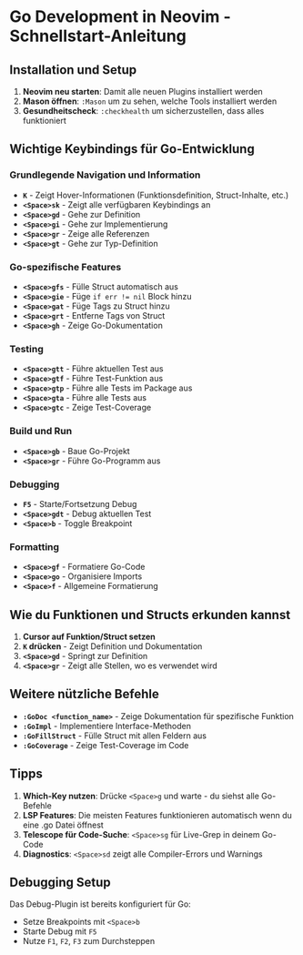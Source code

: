 # Go Development in Neovim - Schnellstart-Anleitung

## Installation und Setup

1. **Neovim neu starten**: Damit alle neuen Plugins installiert werden
2. **Mason öffnen**: `:Mason` um zu sehen, welche Tools installiert werden
3. **Gesundheitscheck**: `:checkhealth` um sicherzustellen, dass alles funktioniert

## Wichtige Keybindings für Go-Entwicklung

### Grundlegende Navigation und Information
- **`K`** - Zeigt Hover-Informationen (Funktionsdefinition, Struct-Inhalte, etc.)
- **`<Space>sk`** - Zeigt alle verfügbaren Keybindings an
- **`<Space>gd`** - Gehe zur Definition
- **`<Space>gi`** - Gehe zur Implementierung  
- **`<Space>gr`** - Zeige alle Referenzen
- **`<Space>gt`** - Gehe zur Typ-Definition

### Go-spezifische Features
- **`<Space>gfs`** - Fülle Struct automatisch aus
- **`<Space>gie`** - Füge `if err != nil` Block hinzu
- **`<Space>gat`** - Füge Tags zu Struct hinzu
- **`<Space>grt`** - Entferne Tags von Struct
- **`<Space>gh`** - Zeige Go-Dokumentation

### Testing
- **`<Space>gtt`** - Führe aktuellen Test aus
- **`<Space>gtf`** - Führe Test-Funktion aus
- **`<Space>gtp`** - Führe alle Tests im Package aus
- **`<Space>gta`** - Führe alle Tests aus
- **`<Space>gtc`** - Zeige Test-Coverage

### Build und Run
- **`<Space>gb`** - Baue Go-Projekt
- **`<Space>gr`** - Führe Go-Programm aus

### Debugging
- **`F5`** - Starte/Fortsetzung Debug
- **`<Space>gdt`** - Debug aktuellen Test
- **`<Space>b`** - Toggle Breakpoint

### Formatting
- **`<Space>gf`** - Formatiere Go-Code
- **`<Space>go`** - Organisiere Imports
- **`<Space>f`** - Allgemeine Formatierung

## Wie du Funktionen und Structs erkunden kannst

1. **Cursor auf Funktion/Struct setzen**
2. **`K` drücken** - Zeigt Definition und Dokumentation
3. **`<Space>gd`** - Springt zur Definition
4. **`<Space>gr`** - Zeigt alle Stellen, wo es verwendet wird

## Weitere nützliche Befehle

- **`:GoDoc <function_name>`** - Zeige Dokumentation für spezifische Funktion
- **`:GoImpl`** - Implementiere Interface-Methoden
- **`:GoFillStruct`** - Fülle Struct mit allen Feldern aus
- **`:GoCoverage`** - Zeige Test-Coverage im Code

## Tipps

1. **Which-Key nutzen**: Drücke `<Space>g` und warte - du siehst alle Go-Befehle
2. **LSP Features**: Die meisten Features funktionieren automatisch wenn du eine .go Datei öffnest
3. **Telescope für Code-Suche**: `<Space>sg` für Live-Grep in deinem Go-Code
4. **Diagnostics**: `<Space>sd` zeigt alle Compiler-Errors und Warnings

## Debugging Setup

Das Debug-Plugin ist bereits konfiguriert für Go:
- Setze Breakpoints mit `<Space>b`
- Starte Debug mit `F5`
- Nutze `F1`, `F2`, `F3` zum Durchsteppen
